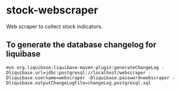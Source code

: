 # stock-webscraper
Web scraper to collect stock indicators.


## To generate the database changelog for liquibase
```
mvn org.liquibase:liquibase-maven-plugin:generateChangeLog -Dliquibase.url=jdbc:postgresql://localhost/webscraper -Dliquibase.username=webscraper -Dliquibase.password=webscraper -Dliquibase.outputChangeLogFile=changeLog.postgresql.sql
```
